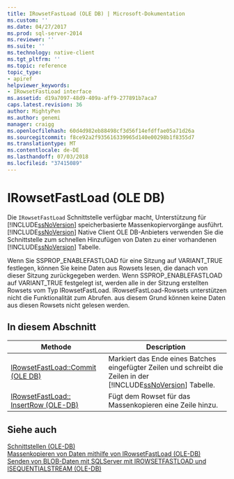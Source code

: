 ```yaml
---
title: IRowsetFastLoad (OLE DB) | Microsoft-Dokumentation
ms.custom: ''
ms.date: 04/27/2017
ms.prod: sql-server-2014
ms.reviewer: ''
ms.suite: ''
ms.technology: native-client
ms.tgt_pltfrm: ''
ms.topic: reference
topic_type:
- apiref
helpviewer_keywords:
- IRowsetFastLoad interface
ms.assetid: d19a7097-48d9-409a-aff9-277891b7aca7
caps.latest.revision: 36
author: MightyPen
ms.author: genemi
manager: craigg
ms.openlocfilehash: 60d4d982eb88498cf3d56f14efdffae05a71d26a
ms.sourcegitcommit: f8ce92a2f935616339965d140e00298b1f8355d7
ms.translationtype: MT
ms.contentlocale: de-DE
ms.lasthandoff: 07/03/2018
ms.locfileid: "37415089"
---
```

# <a name="irowsetfastload-ole-db"></a>IRowsetFastLoad (OLE DB)
  Die `IRowsetFastLoad` Schnittstelle verfügbar macht, Unterstützung für [!INCLUDE[ssNoVersion](../../includes/ssnoversion-md.md)] speicherbasierte Massenkopiervorgänge ausführt. [!INCLUDE[ssNoVersion](../../includes/ssnoversion-md.md)] Native Client OLE DB-Anbieters verwenden Sie die Schnittstelle zum schnellen Hinzufügen von Daten zu einer vorhandenen [!INCLUDE[ssNoVersion](../../includes/ssnoversion-md.md)] Tabelle.  
  
 Wenn Sie SSPROP_ENABLEFASTLOAD für eine Sitzung auf VARIANT_TRUE festlegen, können Sie keine Daten aus Rowsets lesen, die danach von dieser Sitzung zurückgegeben werden. Wenn SSPROP_ENABLEFASTLOAD auf VARIANT_TRUE festgelegt ist, werden alle in der Sitzung erstellten Rowsets vom Typ IRowsetFastLoad. IRowsetFastLoad-Rowsets unterstützen nicht die Funktionalität zum Abrufen. aus diesem Grund können keine Daten aus diesen Rowsets nicht gelesen werden.  
  
## <a name="in-this-section"></a>In diesem Abschnitt  
  
|Methode|Description|  
|------------|-----------------|  
|[IRowsetFastLoad::Commit &#40;OLE DB&#41;](irowsetfastload-commit-ole-db.md)|Markiert das Ende eines Batches eingefügter Zeilen und schreibt die Zeilen in der [!INCLUDE[ssNoVersion](../../includes/ssnoversion-md.md)] Tabelle.|  
|[IRowsetFastLoad:: InsertRow &#40;OLE-DB&#41;](irowsetfastload-insertrow-ole-db.md)|Fügt dem Rowset für das Massenkopieren eine Zeile hinzu.|  
  
## <a name="see-also"></a>Siehe auch  
 [Schnittstellen &#40;OLE-DB&#41;](../../database-engine/dev-guide/interfaces-ole-db.md)   
 [Massenkopieren von Daten mithilfe von IRowsetFastLoad &#40;OLE-DB&#41;](../native-client-ole-db-how-to/bulk-copy-data-using-irowsetfastload-ole-db.md)   
 [Senden von BLOB-Daten mit SQLServer mit IROWSETFASTLOAD und ISEQUENTIALSTREAM &#40;OLE-DB&#41;](../native-client-ole-db-how-to/send-blob-data-to-sql-server-using-irowsetfastload-and-isequentialstream-ole-db.md)  
  
  
